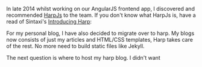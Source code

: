 In late 2014 whilst working on our AngularJS frontend app, I discovered and recommended [HarpJs](http://harpjs.com/) to the team. If you don't know what HarpJs is, have a read of Sintaxi's
[Introducing Harp](http://sintaxi.com/introducing-harp):

For my personal blog, I have also decided to migrate over to harp. My blogs now consists of just my articles and HTML/CSS templates, Harp takes care of the rest. No more need to build static files like Jekyll.

The next question is where to host my harp blog. I didn't want 
